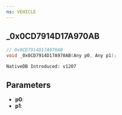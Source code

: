 ```yaml
---
ns: VEHICLE
---
```

## _0x0CD7914D17A970AB

```c
// 0x0CD7914D17A970AB
void _0x0CD7914D17A970AB(Any p0, Any p1);
```

```
NativeDB Introduced: v1207
```

## Parameters
* **p0**:
* **p1**:
